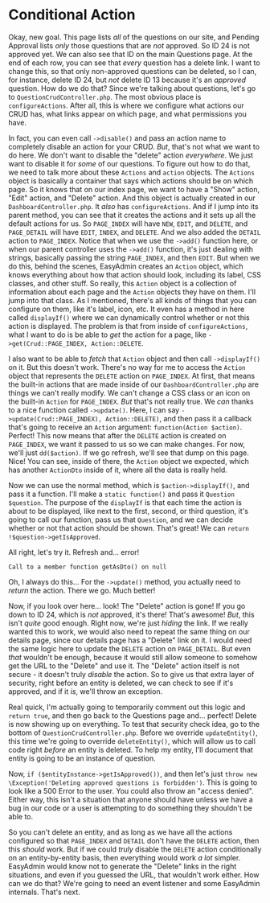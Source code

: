 # Conditional Action

Okay, new goal. This page lists *all* of the questions on our site, and Pending Approval lists *only* those questions that are *not* approved. So ID 24 is not approved yet. We can also see that ID on the main Questions page. At the end of each row, you can see that *every* question has a delete link. I want to change this, so that only non-approved questions can be deleted, so I can, for instance, delete ID 24, but *not* delete ID 13 because it's an *approved* question. How do we do that? Since we're talking about questions, let's go to `QuestionCrudController.php`. The most obvious place is `configureActions`. After all, this is where we configure what actions our CRUD has, what links appear on which page, and what permissions you have.

In fact, you can even call `->disable()` and pass an action name to completely disable an action for your CRUD. *But*, that's not what we want to do here. We don't want to disable the "delete" action *everywhere*. We just want to disable it for *some* of our questions. To figure out how to do that, we need to talk more about these `Actions` and `action` objects. The `Actions` object is basically a container that says which actions should be on which page. So it knows that on our index page, we want to have a "Show" action, "Edit" action, and "Delete" action. And this object is actually created in our `DashboardController.php`. It *also* has `configureActions`. And if I jump into its parent method, you can see that it creates the actions and it sets up all the default actions for us. So `PAGE_INDEX` will have `NEW`, `EDIT`, and `DELETE`, and `PAGE_DETAIL` will have `EDIT`, `INDEX`, and `DELETE`. And we also added the `DETAIL` action to `PAGE_INDEX`. Notice that when we use the `->add()` function here, or when our parent controller uses the `->add()` function, it's just dealing with strings, basically passing the string `PAGE_INDEX`, and then `EDIT`. But when we do this, behind the scenes, EasyAdmin creates an `Action` object, which knows everything about how that action should look, including its label, CSS classes, and other stuff. So really, this `Action` object is a collection of information about each page and the `Action` objects they have on them. I'll jump into that class. As I mentioned, there's all kinds of things that you can configure on them, like it's label, icon, etc. It even has a method in here called `displayIf()` where we can dynamically control whether or not this action is displayed. The problem is that from inside of `configureActions`, what I want to do is be able to *get* the action for a page, like `->get(Crud::PAGE_INDEX, Action::DELETE`.

I also want to be able to *fetch* that `Action` object and then call `->displayIf()` on it. But this doesn't work. There's no way for me to access the `Action` object that represents the `DELETE` action on `PAGE_INDEX`. At first, that means the built-in actions that are made inside of our `DashboardController.php` are things we can't really modify. We can't change a CSS class or an icon on the built-in `Action` for `PAGE_INDEX`. *But* that's not really true. We *can* thanks to a nice function called `->update()`. Here, I can say `->update(Crud::PAGE_INDEX), Action::DELETE)`, and then pass it a callback that's going to receive an `Action` argument: `function(Action $action)`. Perfect! This now means that after the `DELETE` action is created on `PAGE_INDEX`, we want it passed to us so we can make changes. For now, we'll just `dd($action)`. If we go refresh, we'll see that dump on this page. Nice! You can see, inside of there, the `Action` object we expected, which has another `ActionDto` inside of it, where all the data is really held.

Now we can use the normal method, which is `$action->displayIf()`, and pass it a function. I'll make a `static function()` and pass it `Question $question`. The purpose of the `displayIf` is that each time the action is about to be displayed, like next to the first, second, or third question, it's going to call our function, pass us that `Question`, and we can decide whether or not that action should be shown. That's great! We can `return !$question->getIsApproved`.

All right, let's try it. Refresh and... error! 

```
Call to a member function getAsDto() on null
```

Oh, I always do this... For the `->update()` method, you actually need to *return* the action. There we go. Much better!

Now, if you look over here... look! The "Delete" action is gone! If you go down to ID 24, which is *not* approved, it's there! That's awesome! *But*, this isn't *quite* good enough. Right now, we're just *hiding* the link. If we really wanted this to work, we would also need to repeat the same thing on our details page, since our details page has a "Delete" link on it. I would need the same logic here to update the `DELETE` action on `PAGE_DETAIL`. But even *that* wouldn't be enough, because it would still allow someone to somehow get the URL to the "Delete" and use it. The "Delete" action itself is not secure - it doesn't truly *disable* the action. So to give us that extra layer of security, right before an entity is deleted, we can check to see if it's approved, and if it *is*, we'll throw an exception.

Real quick, I'm actually going to temporarily comment out this logic and `return true`, and then go back to the Questions page and... perfect! Delete is now showing up on everything. To test that security check idea, go to the bottom of `QuestionCrudController.php`. Before we override `updateEntity()`, this time we're going to override `deleteEntity()`, which will allow us to call code right *before* an entity is deleted. To help my entity, I'll document that entity is going to be an instance of question.

Now, `if ($entityInstance->getIsApproved())`, and then let's just `throw new \Exception('Deleting approved questions is forbidden')`. This is going to look like a 500 Error to the user. You could also throw an "access denied". Either way, this isn't a situation that anyone should have unless we have a bug in our code or a user is attempting to do something they shouldn't be able to.

So you can't delete an entity, and as long as we have all the actions configured so that `PAGE_INDEX` and `DETAIL` don't have the `DELETE` action, then this *should* work. But if we could *truly* disable the `DELETE` action conditionally on an entity-by-entity basis, then everything would work *a lot* simpler. EasyAdmin would know not to generate the "Delete" links in the right situations, and even if you guessed the URL, that wouldn't work either. How can we do that? We're going to need an event listener and some EasyAdmin internals. That's next.
